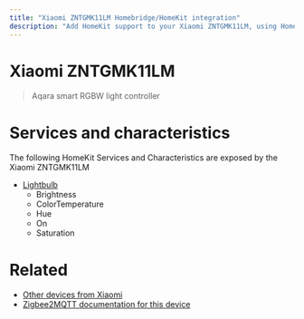 ```yaml
---
title: "Xiaomi ZNTGMK11LM Homebridge/HomeKit integration"
description: "Add HomeKit support to your Xiaomi ZNTGMK11LM, using Homebridge, Zigbee2MQTT and homebridge-z2m."
---
```

<!---
This file has been GENERATED using src/docgen/docgen.ts
DO NOT EDIT THIS FILE MANUALLY!
-->
# Xiaomi ZNTGMK11LM
> Aqara smart RGBW light controller


# Services and characteristics
The following HomeKit Services and Characteristics are exposed by
the Xiaomi ZNTGMK11LM

* [Lightbulb](../../light.md)
  * Brightness
  * ColorTemperature
  * Hue
  * On
  * Saturation


# Related
* [Other devices from Xiaomi](../index.md#xiaomi)
* [Zigbee2MQTT documentation for this device](https://www.zigbee2mqtt.io/devices/ZNTGMK11LM.html)
